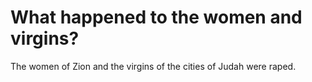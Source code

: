 # What happened to the women and virgins?

The women of Zion and the virgins of the cities of Judah were raped.
